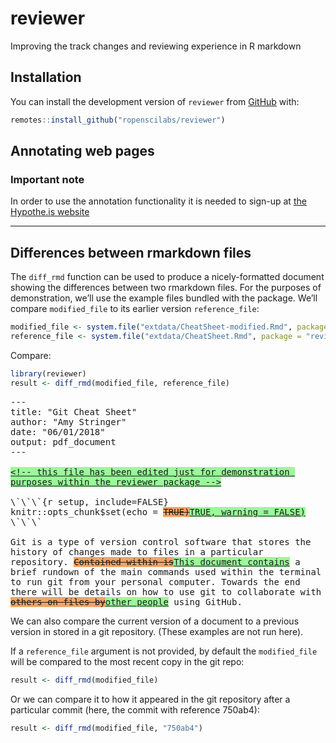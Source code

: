 
<!-- README.md is generated from README.Rmd. Please edit that file -->

# reviewer

Improving the track changes and reviewing experience in R markdown

## Installation

You can install the development version of `reviewer` from
[GitHub](https://github.com/ropenscilabs/reviewer) with:

``` r
remotes::install_github("ropenscilabs/reviewer")
```

## Annotating web pages

### Important note

In order to use the annotation functionality it is needed to sign-up at
[the Hypothe.is website](https://hypothes.is/signup)

-----

## Differences between rmarkdown files

The `diff_rmd` function can be used to produce a nicely-formatted
document showing the differences between two rmarkdown files. For the
purposes of demonstration, we’ll use the example files bundled with the
package. We’ll compare `modified_file` to its earlier version
`reference_file`:

``` r
modified_file <- system.file("extdata/CheatSheet-modified.Rmd", package = "reviewer")
reference_file <- system.file("extdata/CheatSheet.Rmd", package = "reviewer")
```

Compare:

``` r
library(reviewer)
result <- diff_rmd(modified_file, reference_file)
```

<!--html_preserve-->

<style>.del { background-color: SandyBrown; } .ins{ background-color: PaleGreen; }</style>

<style>#diffcontent { white-space: pre-wrap;       /* css-3 */
white-space: -moz-pre-wrap;  /* Mozilla, since 1999 */
white-space: -pre-wrap;      /* Opera 4-6 */
white-space: -o-pre-wrap;    /* Opera 7 */
word-wrap: break-word;       /* Internet Explorer 5.5+ */
</style>

<pre id = "diffcontent">
---
title: "Git Cheat Sheet"
author: "Amy Stringer"
date: "06/01/2018"
output: pdf_document
---

<ins class="ins">&lt;!-- this file has been edited just for demonstration purposes within the reviewer package --&gt;</ins>

\`\`\`{r setup, include=FALSE}
knitr::opts_chunk$set(echo = <del class="del">TRUE)</del><ins class="ins">TRUE, warning = FALSE)</ins>
\`\`\`

Git is a type of version control software that stores the history of changes made to files in a particular repository. <del class="del">Contained within is</del><ins class="ins">This document contains</ins> a brief rundown of the main commands used within the terminal to run git from your personal computer. Towards the end there will be details on how to use git to collaborate with <del class="del">others on files by</del><ins class="ins">other people</ins> using GitHub.
</pre>

<!--/html_preserve-->

We can also compare the current version of a document to a previous
version in stored in a git repository. (These examples are not run
here).

If a `reference_file` argument is not provided, by default the
`modified_file` will be compared to the most recent copy in the git
repo:

``` r
result <- diff_rmd(modified_file)
```

Or we can compare it to how it appeared in the git repository after a
particular commit (here, the commit with reference 750ab4):

``` r
result <- diff_rmd(modified_file, "750ab4")
```
